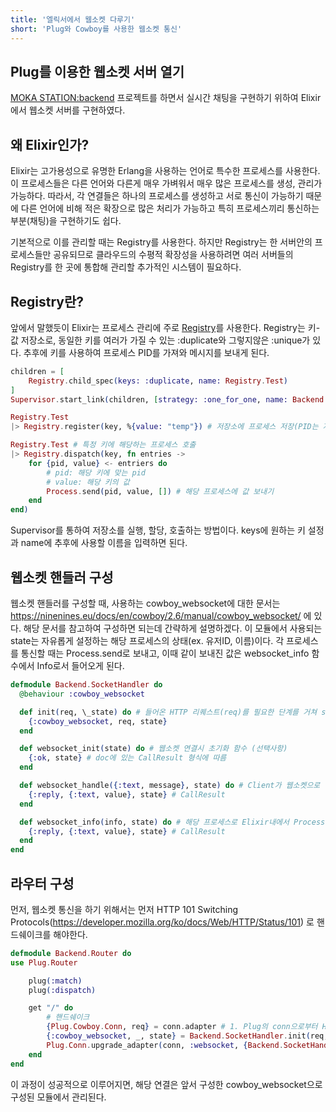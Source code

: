 ```yaml
---
title: '엘릭서에서 웹소켓 다루기'
short: 'Plug와 Cowboy를 사용한 웹소켓 통신'
---
```


## Plug를 이용한 웹소켓 서버 열기

[MOKA STATION:backend](https://github.com/moka-station/backend) 프로젝트를 하면서 실시간 채팅을 구현하기 위하여 Elixir에서 웹소켓 서버를 구현하였다.

## 왜 Elixir인가?

Elixir는 고가용성으로 유명한 Erlang을 사용하는 언어로 특수한 프로세스를 사용한다.
이 프로세스들은 다른 언어와 다른게 매우 가벼워서 매우 많은 프로세스를 생성, 관리가 가능하다.
따라서, 각 연결들은 하나의 프로세스를 생성하고 서로 통신이 가능하기 때문에 다른 언어에 비해 적은 확장으로 많은 처리가 가능하고 특히 프로세스끼리 통신하는 부분(채팅)을 구현하기도 쉽다.

기본적으로 이를 관리할 때는 Registry를 사용한다.
하지만 Registry는 한 서버안의 프로세스들만 공유되므로 클라우드의 수평적 확장성을 사용하려면
여러 서버들의 Registry를 한 곳에 통합해 관리할 추가적인 시스템이 필요하다.

## Registry란?

앞에서 말했듯이 Elixir는 프로세스 관리에 주로 [Registry](https://hexdocs.pm/elixir/1.13.4/Registry.html)를 사용한다.
Registry는 키-값 저장소로, 동일한 키를 여러가 가질 수 있는 :duplicate와 그렇지않은 :unique가 있다.
추후에 키를 사용하여 프로세스 PID를 가져와 메시지를 보내게 된다.

```elixir
children = [
    Registry.child_spec(keys: :duplicate, name: Registry.Test)
]
Supervisor.start_link(children, [strategy: :one_for_one, name: Backend.Application])

Registry.Test
|> Registry.register(key, %{value: "temp"}) # 저장소에 프로세스 저장(PID는 자동으로 함께 저장된다.)

Registry.Test # 특정 키에 해당하는 프로세스 호출
|> Registry.dispatch(key, fn entries ->
    for {pid, value} <- entriers do
        # pid: 해당 키에 맞는 pid
        # value: 해당 키의 값
        Process.send(pid, value, []) # 해당 프로세스에 값 보내기
    end
end)
```

Supervisor를 통하여 저장소를 실행, 할당, 호출하는 방법이다.
keys에 원하는 키 설정과 name에 추후에 사용할 이름을 입력하면 된다.

## 웹소켓 핸들러 구성

웹소켓 핸들러를 구성할 때, 사용하는 cowboy_websocket에 대한 문서는 https://ninenines.eu/docs/en/cowboy/2.6/manual/cowboy_websocket/ 에 있다.
해당 문서를 참고하여 구성하면 되는데 간략하게 설명하겠다.
이 모듈에서 사용되는 state는 자유롭게 설정하는 해당 프로세스의 상태(ex. 유저ID, 이름)이다.
각 프로세스를 통신할 때는 Process.send로 보내고, 이때 같이 보내진 값은 websocket_info 함수에서 Info로서 들어오게 된다.

```elixir
defmodule Backend.SocketHandler do
  @behaviour :cowboy_websocket

  def init(req, \_state) do # 들어온 HTTP 리퀘스트(req)를 필요한 단계를 거쳐 state로 변환후 반환 # ex. 채널명
    {:cowboy_websocket, req, state}
  end

  def websocket_init(state) do # 웹소켓 연결시 초기화 함수 (선택사항)
    {:ok, state} # doc에 있는 CallResult 형식에 따름
  end

  def websocket_handle({:text, message}, state) do # Client가 웹소켓으로 메시지를 보냈을 때 호출되는 함수 # message: 전달된 텍스트 값, state: 현재 프로세스 state # 만약 전달된 값이 json 형식이라면 Jason 라이브러리와 같은 json 처리기를 사용
    {:reply, {:text, value}, state} # CallResult
  end

  def websocket_info(info, state) do # 해당 프로세스로 Elixir내에서 Process.send 함수를 통해 메시지를 보냈을 때 호출되는 함수 # info: 전달된 값, state: 현재 프로세스 state
    {:reply, {:text, value}, state} # CallResult
  end
end
```

## 라우터 구성

먼저, 웹소켓 통신을 하기 위해서는 먼저 HTTP 101 Switching Protocols(https://developer.mozilla.org/ko/docs/Web/HTTP/Status/101) 로 핸드쉐이크를 해야한다.

```elixir
defmodule Backend.Router do
use Plug.Router

    plug(:match)
    plug(:dispatch)

    get "/" do
        # 핸드쉐이크
        {Plug.Cowboy.Conn, req} = conn.adapter # 1. Plug의 conn으로부터 HTML 요청을 읽는다.
        {:cowboy_websocket, _, state} = Backend.SocketHandler.init(req, {}) # 2. cowboy_websocket으로 구성된 모듈의 init 함수를 통하여 state을 계산한다.
        Plug.Conn.upgrade_adapter(conn, :websocket, {Backend.SocketHandler, state, %{}}) # 3. Plug.Conn.upgrade_adater를 통하여 프로토콜을 업그레이드 한다.
    end
end
```

이 과정이 성공적으로 이루어지면, 해당 연결은 앞서 구성한 cowboy_websocket으로 구성된 모듈에서 관리된다.
